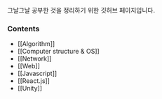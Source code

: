 
그날그날 공부한 것을 정리하기 위한 깃허브 페이지입니다.

### Contents
- [[Algorithm]]
- [[Computer structure & OS]]
- [[Network]]
- [[Web]]
- [[Javascript]]
- [[React.js]]
- [[Unity]]
